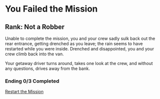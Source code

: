 # You Failed the Mission
## Rank: Not a Robber

Unable to complete the mission, you and your crew sadly sulk back out the rear entrance, getting drenched as you leave; the rain seems to have restarted while you were inside. Drenched and disappointed, you and your crew climb back into the van.

Your getaway driver turns around, takes one look at the crew, and without any questions, drives away from the bank.

### Ending 0/3 Completed

[Restart the Mission](./_start-here.md)